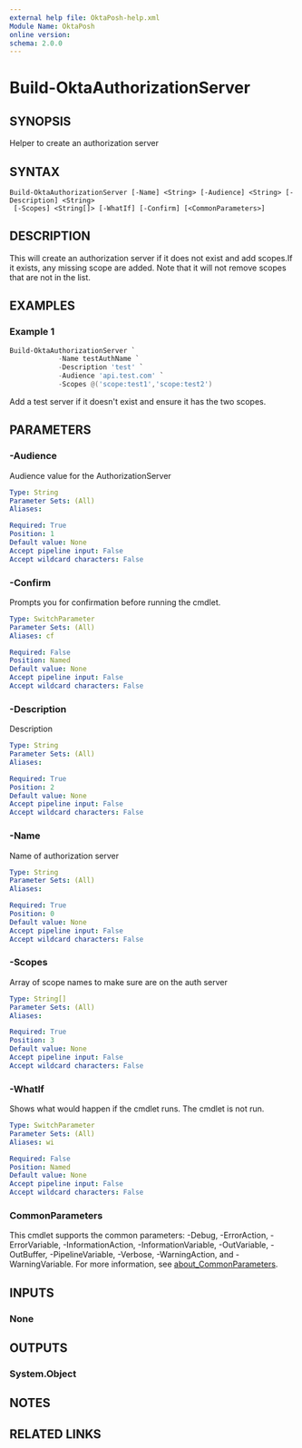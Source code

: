```yaml
---
external help file: OktaPosh-help.xml
Module Name: OktaPosh
online version:
schema: 2.0.0
---
```


# Build-OktaAuthorizationServer

## SYNOPSIS
Helper to create an authorization server

## SYNTAX

```
Build-OktaAuthorizationServer [-Name] <String> [-Audience] <String> [-Description] <String>
 [-Scopes] <String[]> [-WhatIf] [-Confirm] [<CommonParameters>]
```

## DESCRIPTION
This will create an authorization server if it does not exist and add scopes.If it exists, any missing scope are added. Note that it will not remove scopes that are not in the list.

## EXAMPLES

### Example 1
```powershell
Build-OktaAuthorizationServer `
            -Name testAuthName `
            -Description 'test' `
            -Audience 'api.test.com' `
            -Scopes @('scope:test1','scope:test2')
```

Add a test server if it doesn't exist and ensure it has the two scopes.

## PARAMETERS

### -Audience
Audience value for the AuthorizationServer

```yaml
Type: String
Parameter Sets: (All)
Aliases:

Required: True
Position: 1
Default value: None
Accept pipeline input: False
Accept wildcard characters: False
```

### -Confirm
Prompts you for confirmation before running the cmdlet.

```yaml
Type: SwitchParameter
Parameter Sets: (All)
Aliases: cf

Required: False
Position: Named
Default value: None
Accept pipeline input: False
Accept wildcard characters: False
```

### -Description
Description

```yaml
Type: String
Parameter Sets: (All)
Aliases:

Required: True
Position: 2
Default value: None
Accept pipeline input: False
Accept wildcard characters: False
```

### -Name
Name of authorization server

```yaml
Type: String
Parameter Sets: (All)
Aliases:

Required: True
Position: 0
Default value: None
Accept pipeline input: False
Accept wildcard characters: False
```

### -Scopes
Array of scope names to make sure are on the auth server

```yaml
Type: String[]
Parameter Sets: (All)
Aliases:

Required: True
Position: 3
Default value: None
Accept pipeline input: False
Accept wildcard characters: False
```

### -WhatIf
Shows what would happen if the cmdlet runs.
The cmdlet is not run.

```yaml
Type: SwitchParameter
Parameter Sets: (All)
Aliases: wi

Required: False
Position: Named
Default value: None
Accept pipeline input: False
Accept wildcard characters: False
```

### CommonParameters
This cmdlet supports the common parameters: -Debug, -ErrorAction, -ErrorVariable, -InformationAction, -InformationVariable, -OutVariable, -OutBuffer, -PipelineVariable, -Verbose, -WarningAction, and -WarningVariable. For more information, see [about_CommonParameters](http://go.microsoft.com/fwlink/?LinkID=113216).

## INPUTS

### None

## OUTPUTS

### System.Object
## NOTES

## RELATED LINKS

